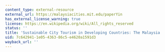 ```yaml
---
content_type: external-resource
external_url: https://malaysiacities.mit.edu/paperYin
has_external_license_warning: true
license: https://en.wikipedia.org/wiki/All_rights_reserved
status: ''
title: 'Sustainable City Tourism in Developing Countries: The Malaysia Experience'
uid: 7c642941-1e05-4363-86c5-e4620a1591d3
wayback_url: ''
---
```

